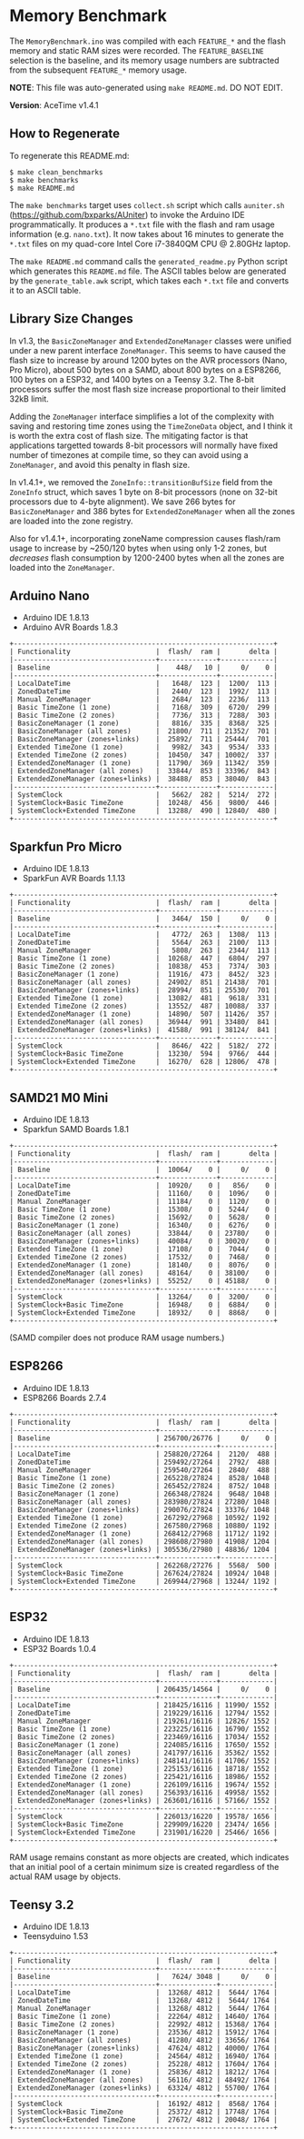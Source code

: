 # Memory Benchmark

The `MemoryBenchmark.ino` was compiled with each `FEATURE_*` and the flash
memory and static RAM sizes were recorded. The `FEATURE_BASELINE` selection is
the baseline, and its memory usage  numbers are subtracted from the subsequent
`FEATURE_*` memory usage.

**NOTE**: This file was auto-generated using `make README.md`. DO NOT EDIT.

**Version**: AceTime v1.4.1

## How to Regenerate

To regenerate this README.md:

```
$ make clean_benchmarks
$ make benchmarks
$ make README.md
```

The `make benchmarks` target uses `collect.sh` script which calls `auniter.sh`
(https://github.com/bxparks/AUniter) to invoke the Arduino IDE programmatically.
It produces a `*.txt` file with the flash and ram usage information (e.g.
`nano.txt`). It now takes about 16 minutes to generate the `*.txt` files on my
quad-core Intel Core i7-3840QM CPU @ 2.80GHz laptop.

The `make README.md` command calls the `generated_readme.py` Python script which
generates this `README.md` file. The ASCII tables below are generated by the
`generate_table.awk` script, which takes each `*.txt` file and converts it to an
ASCII table.

## Library Size Changes

In v1.3, the `BasicZoneManager` and `ExtendedZoneManager` classes were unified
under a new parent interface `ZoneManager`. This seems to have caused the flash
size to increase by around 1200 bytes on the AVR processors (Nano, Pro Micro),
about 500 bytes on a SAMD, about 800 bytes on a ESP8266, 100 bytes on a ESP32,
and 1400 bytes on a Teensy 3.2. The 8-bit processors suffer the most
flash size increase proportional to their limited 32kB limit.

Adding the `ZoneManager` interface simplifies a lot of the complexity with
saving and restoring time zones using the `TimeZoneData` object, and I think it
is worth the extra cost of flash size. The mitigating factor is that
applications targetted towards 8-bit processors will normally have fixed number
of timezones at compile time, so they can avoid using a `ZoneManager`, and avoid
this penalty in flash size.

In v1.4.1+, we removed the `ZoneInfo::transitionBufSize` field from the
`ZoneInfo` struct, which saves 1 byte on 8-bit processors (none on 32-bit
processors due to 4-byte alignment). We save 266 bytes for `BasicZoneManager`
and 386 bytes for `ExtendedZoneManager` when all the zones are loaded into the
zone registry.

Also for v1.4.1+, incorporating zoneName compression causes flash/ram usage to
increase by ~250/120 bytes when using only 1-2 zones, but *decreases* flash
consumption by 1200-2400 bytes when all the zones are loaded into the
`ZoneManager`.

## Arduino Nano

* Arduino IDE 1.8.13
* Arduino AVR Boards 1.8.3

```
+----------------------------------------------------------------+
| Functionality                     |  flash/  ram |       delta |
|-----------------------------------+--------------+-------------|
| Baseline                          |    448/   10 |     0/    0 |
|-----------------------------------+--------------+-------------|
| LocalDateTime                     |   1648/  123 |  1200/  113 |
| ZonedDateTime                     |   2440/  123 |  1992/  113 |
| Manual ZoneManager                |   2684/  123 |  2236/  113 |
| Basic TimeZone (1 zone)           |   7168/  309 |  6720/  299 |
| Basic TimeZone (2 zones)          |   7736/  313 |  7288/  303 |
| BasicZoneManager (1 zone)         |   8816/  335 |  8368/  325 |
| BasicZoneManager (all zones)      |  21800/  711 | 21352/  701 |
| BasicZoneManager (zones+links)    |  25892/  711 | 25444/  701 |
| Extended TimeZone (1 zone)        |   9982/  343 |  9534/  333 |
| Extended TimeZone (2 zones)       |  10450/  347 | 10002/  337 |
| ExtendedZoneManager (1 zone)      |  11790/  369 | 11342/  359 |
| ExtendedZoneManager (all zones)   |  33844/  853 | 33396/  843 |
| ExtendedZoneManager (zones+links) |  38488/  853 | 38040/  843 |
|-----------------------------------+--------------+-------------|
| SystemClock                       |   5662/  282 |  5214/  272 |
| SystemClock+Basic TimeZone        |  10248/  456 |  9800/  446 |
| SystemClock+Extended TimeZone     |  13288/  490 | 12840/  480 |
+----------------------------------------------------------------+

```

## Sparkfun Pro Micro

* Arduino IDE 1.8.13
* SparkFun AVR Boards 1.1.13

```
+----------------------------------------------------------------+
| Functionality                     |  flash/  ram |       delta |
|-----------------------------------+--------------+-------------|
| Baseline                          |   3464/  150 |     0/    0 |
|-----------------------------------+--------------+-------------|
| LocalDateTime                     |   4772/  263 |  1308/  113 |
| ZonedDateTime                     |   5564/  263 |  2100/  113 |
| Manual ZoneManager                |   5808/  263 |  2344/  113 |
| Basic TimeZone (1 zone)           |  10268/  447 |  6804/  297 |
| Basic TimeZone (2 zones)          |  10838/  453 |  7374/  303 |
| BasicZoneManager (1 zone)         |  11916/  473 |  8452/  323 |
| BasicZoneManager (all zones)      |  24902/  851 | 21438/  701 |
| BasicZoneManager (zones+links)    |  28994/  851 | 25530/  701 |
| Extended TimeZone (1 zone)        |  13082/  481 |  9618/  331 |
| Extended TimeZone (2 zones)       |  13552/  487 | 10088/  337 |
| ExtendedZoneManager (1 zone)      |  14890/  507 | 11426/  357 |
| ExtendedZoneManager (all zones)   |  36944/  991 | 33480/  841 |
| ExtendedZoneManager (zones+links) |  41588/  991 | 38124/  841 |
|-----------------------------------+--------------+-------------|
| SystemClock                       |   8646/  422 |  5182/  272 |
| SystemClock+Basic TimeZone        |  13230/  594 |  9766/  444 |
| SystemClock+Extended TimeZone     |  16270/  628 | 12806/  478 |
+----------------------------------------------------------------+

```

## SAMD21 M0 Mini

* Arduino IDE 1.8.13
* Sparkfun SAMD Boards 1.8.1

```
+----------------------------------------------------------------+
| Functionality                     |  flash/  ram |       delta |
|-----------------------------------+--------------+-------------|
| Baseline                          |  10064/    0 |     0/    0 |
|-----------------------------------+--------------+-------------|
| LocalDateTime                     |  10920/    0 |   856/    0 |
| ZonedDateTime                     |  11160/    0 |  1096/    0 |
| Manual ZoneManager                |  11184/    0 |  1120/    0 |
| Basic TimeZone (1 zone)           |  15308/    0 |  5244/    0 |
| Basic TimeZone (2 zones)          |  15692/    0 |  5628/    0 |
| BasicZoneManager (1 zone)         |  16340/    0 |  6276/    0 |
| BasicZoneManager (all zones)      |  33844/    0 | 23780/    0 |
| BasicZoneManager (zones+links)    |  40084/    0 | 30020/    0 |
| Extended TimeZone (1 zone)        |  17108/    0 |  7044/    0 |
| Extended TimeZone (2 zones)       |  17532/    0 |  7468/    0 |
| ExtendedZoneManager (1 zone)      |  18140/    0 |  8076/    0 |
| ExtendedZoneManager (all zones)   |  48164/    0 | 38100/    0 |
| ExtendedZoneManager (zones+links) |  55252/    0 | 45188/    0 |
|-----------------------------------+--------------+-------------|
| SystemClock                       |  13264/    0 |  3200/    0 |
| SystemClock+Basic TimeZone        |  16948/    0 |  6884/    0 |
| SystemClock+Extended TimeZone     |  18932/    0 |  8868/    0 |
+----------------------------------------------------------------+

```

(SAMD compiler does not produce RAM usage numbers.)

## ESP8266

* Arduino IDE 1.8.13
* ESP8266 Boards 2.7.4

```
+----------------------------------------------------------------+
| Functionality                     |  flash/  ram |       delta |
|-----------------------------------+--------------+-------------|
| Baseline                          | 256700/26776 |     0/    0 |
|-----------------------------------+--------------+-------------|
| LocalDateTime                     | 258820/27264 |  2120/  488 |
| ZonedDateTime                     | 259492/27264 |  2792/  488 |
| Manual ZoneManager                | 259540/27264 |  2840/  488 |
| Basic TimeZone (1 zone)           | 265228/27824 |  8528/ 1048 |
| Basic TimeZone (2 zones)          | 265452/27824 |  8752/ 1048 |
| BasicZoneManager (1 zone)         | 266348/27824 |  9648/ 1048 |
| BasicZoneManager (all zones)      | 283980/27824 | 27280/ 1048 |
| BasicZoneManager (zones+links)    | 290076/27824 | 33376/ 1048 |
| Extended TimeZone (1 zone)        | 267292/27968 | 10592/ 1192 |
| Extended TimeZone (2 zones)       | 267580/27968 | 10880/ 1192 |
| ExtendedZoneManager (1 zone)      | 268412/27968 | 11712/ 1192 |
| ExtendedZoneManager (all zones)   | 298608/27980 | 41908/ 1204 |
| ExtendedZoneManager (zones+links) | 305536/27980 | 48836/ 1204 |
|-----------------------------------+--------------+-------------|
| SystemClock                       | 262268/27276 |  5568/  500 |
| SystemClock+Basic TimeZone        | 267624/27824 | 10924/ 1048 |
| SystemClock+Extended TimeZone     | 269944/27968 | 13244/ 1192 |
+----------------------------------------------------------------+

```

## ESP32

* Arduino IDE 1.8.13
* ESP32 Boards 1.0.4

```
+----------------------------------------------------------------+
| Functionality                     |  flash/  ram |       delta |
|-----------------------------------+--------------+-------------|
| Baseline                          | 206435/14564 |     0/    0 |
|-----------------------------------+--------------+-------------|
| LocalDateTime                     | 218425/16116 | 11990/ 1552 |
| ZonedDateTime                     | 219229/16116 | 12794/ 1552 |
| Manual ZoneManager                | 219261/16116 | 12826/ 1552 |
| Basic TimeZone (1 zone)           | 223225/16116 | 16790/ 1552 |
| Basic TimeZone (2 zones)          | 223469/16116 | 17034/ 1552 |
| BasicZoneManager (1 zone)         | 224085/16116 | 17650/ 1552 |
| BasicZoneManager (all zones)      | 241797/16116 | 35362/ 1552 |
| BasicZoneManager (zones+links)    | 248141/16116 | 41706/ 1552 |
| Extended TimeZone (1 zone)        | 225153/16116 | 18718/ 1552 |
| Extended TimeZone (2 zones)       | 225421/16116 | 18986/ 1552 |
| ExtendedZoneManager (1 zone)      | 226109/16116 | 19674/ 1552 |
| ExtendedZoneManager (all zones)   | 256393/16116 | 49958/ 1552 |
| ExtendedZoneManager (zones+links) | 263601/16116 | 57166/ 1552 |
|-----------------------------------+--------------+-------------|
| SystemClock                       | 226013/16220 | 19578/ 1656 |
| SystemClock+Basic TimeZone        | 229909/16220 | 23474/ 1656 |
| SystemClock+Extended TimeZone     | 231901/16220 | 25466/ 1656 |
+----------------------------------------------------------------+

```

RAM usage remains constant as more objects are created, which indicates that an
initial pool of a certain minimum size is created regardless of the actual RAM
usage by objects.

## Teensy 3.2

* Arduino IDE 1.8.13
* Teensyduino 1.53

```
+----------------------------------------------------------------+
| Functionality                     |  flash/  ram |       delta |
|-----------------------------------+--------------+-------------|
| Baseline                          |   7624/ 3048 |     0/    0 |
|-----------------------------------+--------------+-------------|
| LocalDateTime                     |  13268/ 4812 |  5644/ 1764 |
| ZonedDateTime                     |  13268/ 4812 |  5644/ 1764 |
| Manual ZoneManager                |  13268/ 4812 |  5644/ 1764 |
| Basic TimeZone (1 zone)           |  22264/ 4812 | 14640/ 1764 |
| Basic TimeZone (2 zones)          |  22992/ 4812 | 15368/ 1764 |
| BasicZoneManager (1 zone)         |  23536/ 4812 | 15912/ 1764 |
| BasicZoneManager (all zones)      |  41280/ 4812 | 33656/ 1764 |
| BasicZoneManager (zones+links)    |  47624/ 4812 | 40000/ 1764 |
| Extended TimeZone (1 zone)        |  24564/ 4812 | 16940/ 1764 |
| Extended TimeZone (2 zones)       |  25228/ 4812 | 17604/ 1764 |
| ExtendedZoneManager (1 zone)      |  25836/ 4812 | 18212/ 1764 |
| ExtendedZoneManager (all zones)   |  56116/ 4812 | 48492/ 1764 |
| ExtendedZoneManager (zones+links) |  63324/ 4812 | 55700/ 1764 |
|-----------------------------------+--------------+-------------|
| SystemClock                       |  16192/ 4812 |  8568/ 1764 |
| SystemClock+Basic TimeZone        |  25372/ 4812 | 17748/ 1764 |
| SystemClock+Extended TimeZone     |  27672/ 4812 | 20048/ 1764 |
+----------------------------------------------------------------+

```

